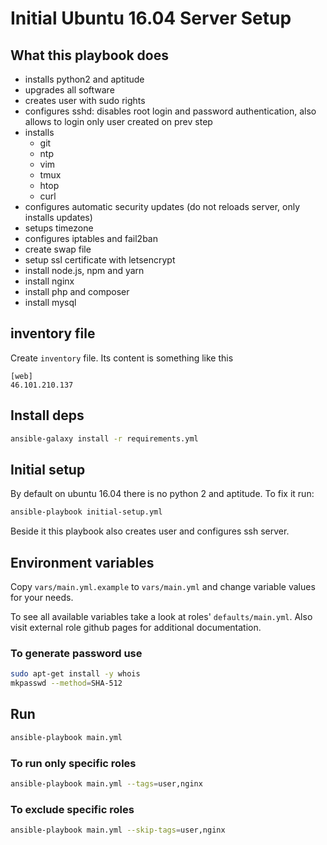 # Initial Ubuntu 16.04 Server Setup

## What this playbook does

- installs python2 and aptitude
- upgrades all software
- creates user with sudo rights
- configures sshd: disables root login and password authentication, also allows to login only user created on prev step
- installs
  - git
  - ntp
  - vim
  - tmux
  - htop
  - curl
- configures automatic security updates (do not reloads server, only installs updates)
- setups timezone
- configures iptables and fail2ban
- create swap file
- setup ssl certificate with letsencrypt
- install node.js, npm and yarn
- install nginx
- install php and composer
- install mysql

## inventory file

Create `inventory` file. Its content is something like this

```
[web]
46.101.210.137
```

## Install deps

```bash
ansible-galaxy install -r requirements.yml
```

## Initial setup

By default on ubuntu 16.04 there is no python 2 and aptitude.
To fix it run:

```bash
ansible-playbook initial-setup.yml
```

Beside it this playbook also creates user and configures ssh server.

## Environment variables

Copy `vars/main.yml.example` to `vars/main.yml` and change
variable values for your needs.

To see all available variables take a look at roles' `defaults/main.yml`. Also
visit external role github pages for additional documentation.

### To generate password use

```bash
sudo apt-get install -y whois
mkpasswd --method=SHA-512
```

## Run

```bash
ansible-playbook main.yml
```

### To run only specific roles

```bash
ansible-playbook main.yml --tags=user,nginx
```

### To exclude specific roles

```bash
ansible-playbook main.yml --skip-tags=user,nginx
```
